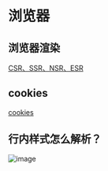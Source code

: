 # 浏览器

## 浏览器渲染

[CSR、SSR、NSR、ESR](https://juejin.cn/post/6844904178519834638#heading-3)

## cookies

[cookies](https://juejin.cn/post/6844904095711494151)

## 行内样式怎么解析？

![image](/browser-network/inline-style-render.png)
